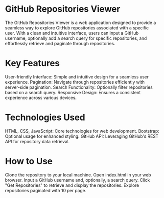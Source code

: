 # GitHub Repositories Viewer
The GitHub Repositories Viewer is a web application designed to provide a seamless way to explore GitHub repositories associated with a specific user. With a clean and intuitive interface, users can input a GitHub username, optionally add a search query for specific repositories, and effortlessly retrieve and paginate through repositories.

# Key Features
User-friendly Interface: Simple and intuitive design for a seamless user experience.
Pagination: Navigate through repositories efficiently with server-side pagination.
Search Functionality: Optionally filter repositories based on a search query.
Responsive Design: Ensures a consistent experience across various devices.
# Technologies Used
HTML, CSS, JavaScript: Core technologies for web development.
Bootstrap: Optional usage for enhanced styling.
GitHub API: Leveraging GitHub's REST API for repository data retrieval.
# How to Use
Clone the repository to your local machine.
Open index.html in your web browser.
Input a GitHub username and, optionally, a search query.
Click "Get Repositories" to retrieve and display the repositories.
Explore repositories paginated with 10 per page.
